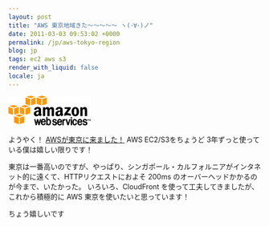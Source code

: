 ```yaml
---
layout: post
title: "AWS 東京地域きた～～～～～ ヽ(･∀･)ノ"
date: 2011-03-03 09:53:02 +0000
permalink: /jp/aws-tokyo-region
blog: jp
tags: ec2 aws s3
render_with_liquid: false
locale: ja
---
```


![](/assets/images/651/logo_aws.gif)

ようやく！ [AWSが東京に来ました！](http://aws.typepad.com/aws/2011/03/now-open-aws-region-in-tokyo.html) AWS EC2/S3をちょうど 3年ずっと使っている僕は嬉しい限りです！

東京は一番高いのですが、やっぱり、シンガポール・カルフォルニアがインタネット的に遠くて、HTTPリクエストにおよそ 200ms のオーバーヘッドかかるのが今まで、いたかった。 いろいろ、CloudFront を使って工夫してきましたが、これから積極的に AWS 東京を使いたいと思っています！

ちょう嬉しいです
